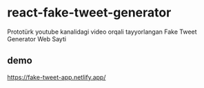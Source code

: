 # react-fake-tweet-generator

Prototürk youtube kanalidagi video orqali tayyorlangan Fake Tweet Generator Web Sayti

## demo

https://fake-tweet-app.netlify.app/
